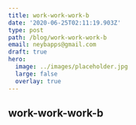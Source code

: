 ```yaml
---
title: work-work-work-b
date: '2020-06-25T02:11:19.903Z'
type: post
path: /blog/work-work-work-b
email: neybapps@gmail.com
draft: true
hero:
  image: ../images/placeholder.jpg
  large: false
  overlay: true
---
```

## work-work-work-b